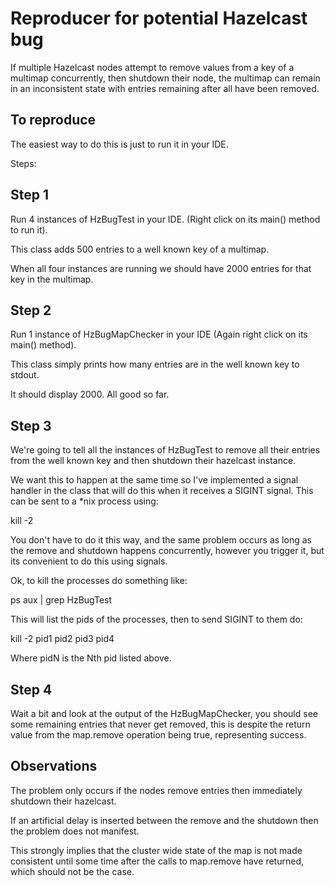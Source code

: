 # Reproducer for potential Hazelcast bug

If multiple Hazelcast nodes attempt to remove values from a key of a multimap concurrently, then shutdown their node,
the multimap can remain in an inconsistent state with entries remaining after all have been removed.

## To reproduce

The easiest way to do this is just to run it in your IDE.

Steps:

## Step 1

Run 4 instances of HzBugTest in your IDE. (Right click on its main() method to run it).

This class adds 500 entries to a well known key of a multimap.

When all four instances are running we should have 2000 entries for that key in the multimap.

## Step 2

Run 1 instance of HzBugMapChecker in your IDE (Again right click on its main() method).

This class simply prints how many entries are in the well known key to stdout.

It should display 2000. All good so far.

## Step 3

We're going to tell all the instances of HzBugTest to remove all their entries from the well known key and then
shutdown their hazelcast instance.

We want this to happen at the same time so I've implemented a signal handler in the class that will do this when
it receives a SIGINT signal. This can be sent to a *nix process using:

kill -2 <pid>

You don't have to do it this way, and the same problem occurs as long as the remove and shutdown happens concurrently,
however you trigger it, but its convenient to do this using signals.

Ok, to kill the processes do something like:

ps aux | grep HzBugTest

This will list the pids of the processes, then to send SIGINT to them do:

kill -2 pid1 pid2 pid3 pid4

Where pidN is the Nth pid listed above.

## Step 4

Wait a bit and look at the output of the HzBugMapChecker, you should see some remaining entries that never get removed,
this is despite the return value from the map.remove operation being true, representing success.

## Observations

The problem only occurs if the nodes remove entries then immediately shutdown their hazelcast.

If an artificial delay is inserted between the remove and the shutdown then the problem does not manifest.

This strongly implies that the cluster wide state of the map is not made consistent until some time after the calls
to map.remove have returned, which should not be the case.

